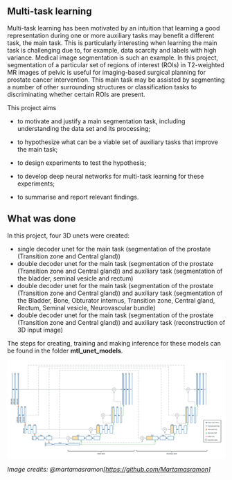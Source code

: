 ## Multi-task learning

Multi-task learning has been motivated by an intuition that learning a good representation during one
or more auxiliary tasks may benefit a different task, the main task. This is particularly interesting when
learning the main task is challenging due to, for example, data scarcity and labels with high variance.
Medical image segmentation is such an example. In this project, segmentation of a particular set of
regions of interest (ROIs) in T2-weighted MR images of pelvic is useful for imaging-based surgical
planning for prostate cancer intervention. This main task may be assisted by segmenting a number of
other surrounding structures or classification tasks to discriminating whether certain ROIs are present.

This project aims

- to motivate and justify a main segmentation task, including understanding the
data set and its processing;

- to hypothesize what can be a viable set of auxiliary tasks that improve
the main task; 

- to design experiments to test the hypothesis;

- to develop deep neural networks for multi-task learning for these experiments; 

- to summarise and report relevant findings.

## What was done

In this project, four 3D unets were created:

- single decoder unet for the main task (segmentation of the prostate (Transition zone and Central gland))
- double decoder unet for the main task (segmentation of the prostate (Transition zone and Central gland)) and auxiliary task (segmentation of the bladder, seminal vesicle and rectum)
- double decoder unet for the main task (segmentation of the prostate (Transition zone and Central gland)) and auxiliary task (segmentation of the Bladder, Bone, Obturator internus, Transition zone, Central gland, Rectum, Seminal vesicle, Neurovascular bundle)
- double decoder unet for the main task (segmentation of the prostate (Transition zone and Central gland)) and auxiliary task (reconstruction of 3D input image)

The steps for creating, training and making inference for these models can be found in the folder **mtl_unet_models**.


![Multi-task learning 3D U-Net](images/architecture.png "Multi-task learning 3D U-Net")

*Image credits: @martamasramon[https://github.com/Martamasramon]*